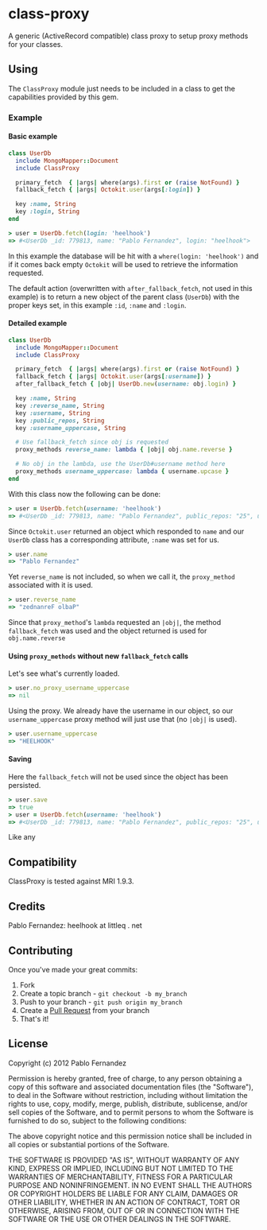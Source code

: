 class-proxy
===========

A generic (ActiveRecord compatible) class proxy to setup proxy methods for your classes.

## Using

The `ClassProxy` module just needs to be included in a class to get the capabilities
provided by this gem.

### Example

#### Basic example

```ruby
class UserDb
  include MongoMapper::Document
  include ClassProxy

  primary_fetch  { |args| where(args).first or (raise NotFound) }
  fallback_fetch { |args| Octokit.user(args[:login]) }

  key :name, String
  key :login, String
end
```

```ruby
> user = UserDb.fetch(login: 'heelhook')
=> #<UserDb _id: 779813, name: "Pablo Fernandez", login: "heelhook">
```

In this example the database will be hit with a `where(login: 'heelhook')` and
if it comes back empty `Octokit` will be used to retrieve the information requested.

The default action (overwritten with `after_fallback_fetch`, not used in this example)
is to return a new object of the parent class (`UserDb`) with the proper keys set,
in this example `:id`, `:name` and `:login`.

#### Detailed example

```ruby
class UserDb
  include MongoMapper::Document
  include ClassProxy

  primary_fetch  { |args| where(args).first or (raise NotFound) }
  fallback_fetch { |args| Octokit.user(args[:username]) }
  after_fallback_fetch { |obj| UserDb.new(username: obj.login) }

  key :name, String
  key :reverse_name, String
  key :username, String
  key :public_repos, String
  key :username_uppercase, String

  # Use fallback_fetch since obj is requested
  proxy_methods reverse_name: lambda { |obj| obj.name.reverse }

  # No obj in the lambda, use the UserDb#username method here
  proxy_methods username_uppercase: lambda { username.upcase }
end
```

With this class now the following can be done:

```ruby
> user = UserDb.fetch(username: 'heelhook')
=> #<UserDb _id: 779813, name: "Pablo Fernandez", public_repos: "25", username: "heelhook">
```

Since `Octokit.user` returned an object which responded to `name` and our `UserDb` class
has a corresponding attribute, `:name` was set for us.

```ruby
> user.name
=> "Pablo Fernandez"
```

Yet `reverse_name` is not included, so when we call it, the `proxy_method` associated with it
is used.

```ruby
> user.reverse_name
=> "zednanreF olbaP"
```

Since that `proxy_method`'s `lambda` requested an `|obj|`, the method `fallback_fetch` was used
and the object returned is used for `obj.name.reverse`

#### Using `proxy_methods` without new `fallback_fetch` calls

Let's see what's currently loaded.

```ruby
> user.no_proxy_username_uppercase
=> nil
```

Using the proxy. We already have the username in our object, so our `username_uppercase` proxy method will
just use that (no `|obj|` is used).

```ruby
> user.username_uppercase
=> "HEELHOOK"
```

#### Saving

Here the `fallback_fetch` will not be used since the object has been persisted.

```ruby
> user.save
=> true
> user = UserDb.fetch(username: 'heelhook')
=> #<UserDb _id: 779813, name: "Pablo Fernandez", public_repos: "25", username: "heelhook">
```

Like any

## Compatibility

ClassProxy is tested against MRI 1.9.3.

## Credits

Pablo Fernandez: heelhook at littleq . net

## Contributing

Once you've made your great commits:

1. Fork
2. Create a topic branch - `git checkout -b my_branch`
3. Push to your branch - `git push origin my_branch`
4. Create a [Pull Request](https://help.github.com/pull-requests/) from your branch
5. That's it!

## License

Copyright (c) 2012 Pablo Fernandez

Permission is hereby granted, free of charge, to any person obtaining
a copy of this software and associated documentation files (the
"Software"), to deal in the Software without restriction, including
without limitation the rights to use, copy, modify, merge, publish,
distribute, sublicense, and/or sell copies of the Software, and to
permit persons to whom the Software is furnished to do so, subject to
the following conditions:

The above copyright notice and this permission notice shall be
included in all copies or substantial portions of the Software.

THE SOFTWARE IS PROVIDED "AS IS", WITHOUT WARRANTY OF ANY KIND,
EXPRESS OR IMPLIED, INCLUDING BUT NOT LIMITED TO THE WARRANTIES OF
MERCHANTABILITY, FITNESS FOR A PARTICULAR PURPOSE AND
NONINFRINGEMENT. IN NO EVENT SHALL THE AUTHORS OR COPYRIGHT HOLDERS BE
LIABLE FOR ANY CLAIM, DAMAGES OR OTHER LIABILITY, WHETHER IN AN ACTION
OF CONTRACT, TORT OR OTHERWISE, ARISING FROM, OUT OF OR IN CONNECTION
WITH THE SOFTWARE OR THE USE OR OTHER DEALINGS IN THE SOFTWARE.
